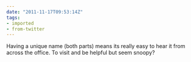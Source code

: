 ```yaml
---
date: "2011-11-17T09:53:14Z"
tags:
- imported
- from-twitter
---
```

Having a unique name \(both parts) means its really easy to hear it from across the office. To visit and be helpful but seem snoopy?
